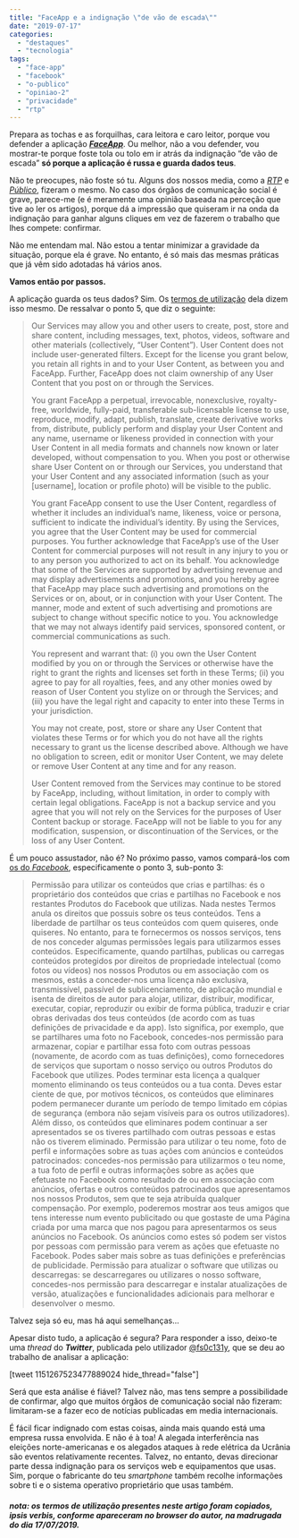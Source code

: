 ```yaml
---
title: "FaceApp e a indignação \"de vão de escada\""
date: "2019-07-17"
categories: 
  - "destaques"
  - "tecnologia"
tags: 
  - "face-app"
  - "facebook"
  - "o-publico"
  - "opiniao-2"
  - "privacidade"
  - "rtp"
---
```


Prepara as tochas e as forquilhas, cara leitora e caro leitor, porque vou defender a aplicação [**_FaceApp_**](https://faceapp.com/). Ou melhor, não a vou defender, vou mostrar-te porque foste tola ou tolo em ir atrás da indignação “de vão de escada” **só porque a aplicação é russa e guarda dados teus**.

Não te preocupes, não foste só tu. Alguns dos nossos media, como a [_RTP_](https://www.rtp.pt/noticias/mundo/faceapp-a-aplicacao-que-envelhece-o-rosto-dos-utilizadores-em-troca-de-dados-privados_n1160745) e [_Público_](https://www.publico.pt/2019/07/15/p3/noticia/faceapp-aplicacao-recolher-dados-custa-filtros-1879956), fizeram o mesmo. No caso dos órgãos de comunicação social é grave, parece-me (e é meramente uma opinião baseada na perceção que tive ao ler os artigos), porque dá a impressão que quiseram ir na onda da indignação para ganhar alguns cliques em vez de fazerem o trabalho que lhes compete: confirmar.

Não me entendam mal. Não estou a tentar minimizar a gravidade da situação, porque ela é grave. No entanto, é só mais das mesmas práticas que já vêm sido adotadas há vários anos.

**Vamos então por passos.**

A aplicação guarda os teus dados? Sim. Os [termos de utilização](https://faceapp.com/terms) dela dizem isso mesmo. De ressalvar o ponto 5, que diz o seguinte:

> Our Services may allow you and other users to create, post, store and share content, including messages, text, photos, videos, software and other materials (collectively, “User Content”). User Content does not include user-generated filters. Except for the license you grant below, you retain all rights in and to your User Content, as between you and FaceApp. Further, FaceApp does not claim ownership of any User Content that you post on or through the Services.
> 
> You grant FaceApp a perpetual, irrevocable, nonexclusive, royalty-free, worldwide, fully-paid, transferable sub-licensable license to use, reproduce, modify, adapt, publish, translate, create derivative works from, distribute, publicly perform and display your User Content and any name, username or likeness provided in connection with your User Content in all media formats and channels now known or later developed, without compensation to you. When you post or otherwise share User Content on or through our Services, you understand that your User Content and any associated information (such as your \[username\], location or profile photo) will be visible to the public.
> 
> You grant FaceApp consent to use the User Content, regardless of whether it includes an individual’s name, likeness, voice or persona, sufficient to indicate the individual’s identity. By using the Services, you agree that the User Content may be used for commercial purposes. You further acknowledge that FaceApp’s use of the User Content for commercial purposes will not result in any injury to you or to any person you authorized to act on its behalf. You acknowledge that some of the Services are supported by advertising revenue and may display advertisements and promotions, and you hereby agree that FaceApp may place such advertising and promotions on the Services or on, about, or in conjunction with your User Content. The manner, mode and extent of such advertising and promotions are subject to change without specific notice to you. You acknowledge that we may not always identify paid services, sponsored content, or commercial communications as such.
> 
> You represent and warrant that: (i) you own the User Content modified by you on or through the Services or otherwise have the right to grant the rights and licenses set forth in these Terms; (ii) you agree to pay for all royalties, fees, and any other monies owed by reason of User Content you stylize on or through the Services; and (iii) you have the legal right and capacity to enter into these Terms in your jurisdiction.
> 
> You may not create, post, store or share any User Content that violates these Terms or for which you do not have all the rights necessary to grant us the license described above. Although we have no obligation to screen, edit or monitor User Content, we may delete or remove User Content at any time and for any reason.
> 
> User Content removed from the Services may continue to be stored by FaceApp, including, without limitation, in order to comply with certain legal obligations. FaceApp is not a backup service and you agree that you will not rely on the Services for the purposes of User Content backup or storage. FaceApp will not be liable to you for any modification, suspension, or discontinuation of the Services, or the loss of any User Content.

É um pouco assustador, não é? No próximo passo, vamos compará-los com [os do _Facebook_](https://www.facebook.com/legal/terms), especificamente o ponto 3, sub-ponto 3:

> Permissão para utilizar os conteúdos que crias e partilhas: és o proprietário dos conteúdos que crias e partilhas no Facebook e nos restantes Produtos do Facebook que utilizas. Nada nestes Termos anula os direitos que possuis sobre os teus conteúdos. Tens a liberdade de partilhar os teus conteúdos com quem quiseres, onde quiseres. No entanto, para te fornecermos os nossos serviços, tens de nos conceder algumas permissões legais para utilizarmos esses conteúdos. Especificamente, quando partilhas, publicas ou carregas conteúdos protegidos por direitos de propriedade intelectual (como fotos ou vídeos) nos nossos Produtos ou em associação com os mesmos, estás a conceder-nos uma licença não exclusiva, transmissível, passível de sublicenciamento, de aplicação mundial e isenta de direitos de autor para alojar, utilizar, distribuir, modificar, executar, copiar, reproduzir ou exibir de forma pública, traduzir e criar obras derivadas dos teus conteúdos (de acordo com as tuas definições de privacidade e da app). Isto significa, por exemplo, que se partilhares uma foto no Facebook, concedes-nos permissão para armazenar, copiar e partilhar essa foto com outras pessoas (novamente, de acordo com as tuas definições), como fornecedores de serviços que suportam o nosso serviço ou outros Produtos do Facebook que utilizes. Podes terminar esta licença a qualquer momento eliminando os teus conteúdos ou a tua conta. Deves estar ciente de que, por motivos técnicos, os conteúdos que eliminares podem permanecer durante um período de tempo limitado em cópias de segurança (embora não sejam visíveis para os outros utilizadores). Além disso, os conteúdos que eliminares podem continuar a ser apresentados se os tiveres partilhado com outras pessoas e estas não os tiverem eliminado. Permissão para utilizar o teu nome, foto de perfil e informações sobre as tuas ações com anúncios e conteúdos patrocinados: concedes-nos permissão para utilizarmos o teu nome, a tua foto de perfil e outras informações sobre as ações que efetuaste no Facebook como resultado de ou em associação com anúncios, ofertas e outros conteúdos patrocinados que apresentamos nos nossos Produtos, sem que te seja atribuída qualquer compensação. Por exemplo, poderemos mostrar aos teus amigos que tens interesse num evento publicitado ou que gostaste de uma Página criada por uma marca que nos pagou para apresentarmos os seus anúncios no Facebook. Os anúncios como estes só podem ser vistos por pessoas com permissão para verem as ações que efetuaste no Facebook. Podes saber mais sobre as tuas definições e preferências de publicidade. Permissão para atualizar o software que utilizas ou descarregas: se descarregares ou utilizares o nosso software, concedes-nos permissão para descarregar e instalar atualizações de versão, atualizações e funcionalidades adicionais para melhorar e desenvolver o mesmo.

Talvez seja só eu, mas há aqui semelhanças...

Apesar disto tudo, a aplicação é segura? Para responder a isso, deixo-te uma _thread_ do **_Twitter_**, publicada pelo utilizador [@fs0c131y](https://twitter.com/fs0c131y/), que se deu ao trabalho de analisar a aplicação:

\[tweet 1151267523477889024 hide\_thread="false"\]

Será que esta análise é fiável? Talvez não, mas tens sempre a possibilidade de confirmar, algo que muitos órgãos de comunicação social não fizeram: limitaram-se a fazer eco de notícias publicadas em media internacionais.

É fácil ficar indignado com estas coisas, ainda mais quando está uma empresa russa envolvida. E não é à toa! A alegada interferência nas eleições norte-americanas e os alegados ataques à rede elétrica da Ucrânia são eventos relativamente recentes. Talvez, no entanto, devas direcionar parte dessa indignação para os serviços web e equipamentos que usas. Sim, porque o fabricante do teu _smartphone_ também recolhe informações sobre ti e o sistema operativo proprietário que usas também.

###### **nota: os termos de utilização presentes neste artigo foram copiados, _ipsis verbis_, conforme apareceram no browser do autor, na madrugada do dia 17/07/2019.**
